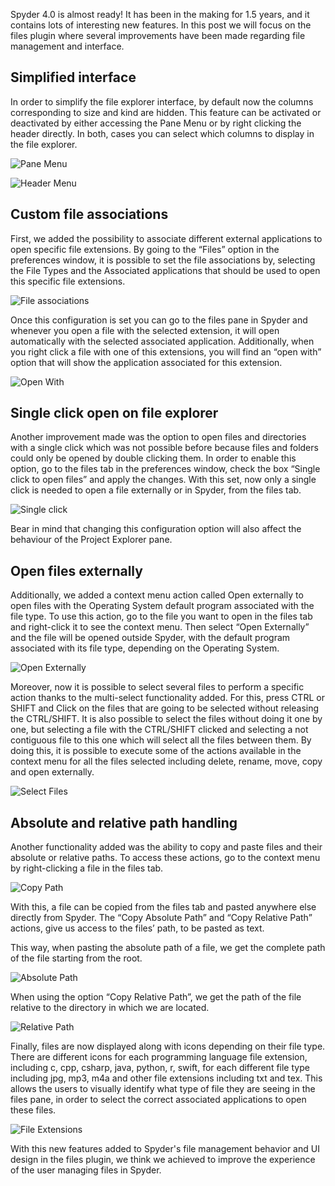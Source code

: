 <!--
.. title: File management improvements in Spyder4
.. slug: File-management-improvements-in-Spyder4
.. date: 2019-11-01 12:00:00 UTC-05:00
.. author: Juanita Gomez & Gonzalo Peña
.. tags: Labs, Spyder
.. category: 
.. link: 
.. description: 
.. type: text
-->

Spyder 4.0 is almost ready! It has been in the making for 1.5 years, and it contains lots of interesting new features. In this post we will focus on the files plugin where several improvements have been made regarding file management and interface. 

## Simplified interface

In order to simplify the file explorer interface, by default now the columns corresponding to size and kind are hidden. This feature can be activated or deactivated by either accessing the Pane Menu or by right clicking the header directly. In both, cases you can select which columns to display in the file explorer.

![Pane Menu](/images/spyder-files-pane-menu.png)
<!-- TEASER_END -->

![Header Menu](/images/spyder-files-header-menu.png)

## Custom file associations

First, we added the possibility to associate different external applications to open specific file extensions. By going to the “Files” option in the preferences window, it is possible to set the file associations by, selecting the File Types and the Associated applications that should be used to open this specific file extensions. 

![File associations](/images/spyder-files-file-associations.png)

Once this configuration is set you can go to the files pane in Spyder and whenever you open a file with the selected extension, it will open automatically with the selected associated application. Additionally, when you right click a file with one of this extensions, you will find an “open with” option that will show the application associated for this extension.

![Open With](/images/spyder-files-open-with.png)

## Single click open on file explorer

Another improvement made was the option to open files and directories with a single click which was not possible before because files and folders could only be opened by double clicking them. In order to enable this option, go to the files tab in the preferences window, check the box “Single click to open files” and apply the changes. With this set, now only a single click is needed to open a file externally or in Spyder, from the files tab. 

![Single click](/images/spyder-files-single-click.png)

Bear in mind that changing this configuration option will also affect the behaviour of the Project Explorer pane.

## Open files externally

Additionally, we added a context menu action called Open externally to open files with the Operating System default program associated with the file type. To use this action, go to the file you want to open in the files tab and right-click it to see the context menu. Then select “Open Externally” and the file will be opened outside Spyder, with the default program associated with its file type, depending on the Operating System.

![Open Externally](/images/spyder-files-open-externally.png)

Moreover, now it is possible to select several files to perform a specific action thanks to the multi-select functionality added. For this, press CTRL or SHIFT and Click on the files that are going to be selected without releasing the CTRL/SHIFT. It is also possible to select the files without doing it one by one, but selecting a file with the CTRL/SHIFT clicked and selecting a not contiguous file to this one which will select all the files between them.
By doing this, it is possible to execute some of the actions available in the context menu for all the files selected including delete, rename, move, copy and open externally.


![Select Files](/images/spyder-files-select-files.png)

## Absolute and relative path handling

Another functionality added was the ability to copy and paste files and their absolute or relative paths. To access these actions, go to the context menu by right-clicking a file in the files tab. 

![Copy Path](/images/spyder-files-copy-path.png)

With this, a file can be copied from the files tab and pasted anywhere else directly from Spyder. The “Copy Absolute Path” and “Copy Relative Path” actions, give us access to the files’ path, to be pasted as text. 

This way, when pasting the absolute path of a file, we get the complete path of the file starting from the root.

![Absolute Path](/images/spyder-files-absolute-path.png)

When using the option “Copy Relative Path”, we get the path of the file relative to the directory in which we are located.

![Relative Path](/images/spyder-files-relative-path.png)

Finally, files are now displayed along with icons depending on their file type. There are different icons for each programming language file extension, including c, cpp, csharp, java, python, r, swift, for each different file type including jpg, mp3, m4a and other file extensions including txt and tex. This allows the users to visually identify what type of file they are seeing in the files pane, in order to select the correct associated applications to open these files.

![File Extensions](/images/spyder-files-file-extensions.png)

With this new features added to Spyder's file management behavior and UI design in the files plugin, we think we achieved to improve the experience of the user managing files in Spyder.



